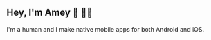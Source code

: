 ## Hey, I'm Amey :wave:  :man_technologist:

I'm a human and I make native mobile apps for both Android and iOS.
